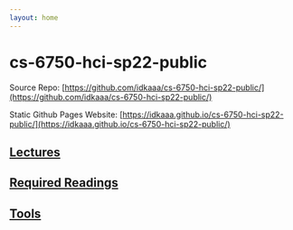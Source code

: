 ```yaml
---
layout: home
---
```

# cs-6750-hci-sp22-public

Source Repo: [https://github.com/idkaaa/cs-6750-hci-sp22-public/](https://github.com/idkaaa/cs-6750-hci-sp22-public/)

Static Github Pages Website: [https://idkaaa.github.io/cs-6750-hci-sp22-public/](https://idkaaa.github.io/cs-6750-hci-sp22-public/)

## [Lectures](lectures/readme.md)

## [Required Readings](required-readings/readme.md)

## [Tools](./tools/)
